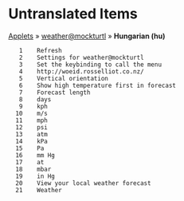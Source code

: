 # Untranslated Items
[Applets](../../../README.md) &#187; [weather@mockturtl](../README.md) &#187; **Hungarian (hu)**

       1	Refresh
       2	Settings for weather@mockturtl
       3	Set the keybinding to call the menu
       4	http://woeid.rosselliot.co.nz/
       5	Vertical orientation
       6	Show high temperature first in forecast
       7	Forecast length
       8	days
       9	kph
      10	m/s
      11	mph
      12	psi
      13	atm
      14	kPa
      15	Pa
      16	mm Hg
      17	at
      18	mbar
      19	in Hg
      20	View your local weather forecast
      21	Weather
